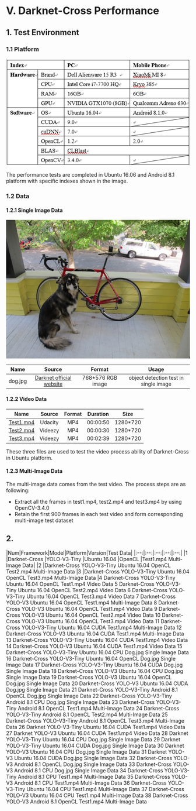 # V. Darknet-Cross Performance

## 1. Test Environment

### 1.1 Platform

![](img/63.png)

The performance tests are completed in Ubuntu 16.06 and Android 8.1 platform with specific indexes shown in the image.

### 1.2 Data

#### 1.2.1 Single Image Data

![](img/64.png)

|Name|Source|Format|Usage|
|:--:|:--:|:--:|:--:|
|dog.jpg|[Darknet official website](https://pjreddie.com/darknet/yolo/)|768*576 RGB image|object detection test in single image|

#### 1.2.2 Video Data

|Name|Source|Format|Duration|Size|
|:--:|:--:|:--:|:--:|:--:|
|[Test1.mp4](https://drive.google.com/open?id=1CU4PIWpXPMsFdbJ8xtMX8AjwoF9xjHIA)|Udacity|MP4|00:00:50|1280*720|
|[Test2.mp4](https://drive.google.com/open?id=1t9NUVHbatGlId5yZuB9feyrcwzAiKeeA)|Videezy|MP4|00:00:30|1280*720|
|[Test3.mp4](https://drive.google.com/open?id=1QmH1vcW6vGev16jAZ2VkvPP4_SKSHUqY)|Videezy|MP4|00:02:39|1280*720|

These three files are used to test the video process ability of Darknet-Cross in Ubuntu platform.

#### 1.2.3 Multi-Image Data

The multi-image data comes from the test video. The process steps are as following:

- Extract all the frames in test1.mp4, test2.mp4 and test3.mp4 by using OpenCV-3.4.0
- Retain the first 900 frames in each test video and form corresponding multi-image test dataset

## 2. 

|Num|Framework|Model|Platform|Version|Test Data|
|:--:|:--:|:--:|:--:|:--:|
|1	|Darknet-Cross	|YOLO-V3-Tiny	|Ubuntu 16.04	|OpenCL	|Test1.mp4 Multi-Image Data|
|2	|Darknet-Cross	YOLO-V3-Tiny	Ubuntu 16.04	OpenCL	Test2.mp4 Multi-Image Data
|3	|Darknet-Cross	YOLO-V3-Tiny	Ubuntu 16.04	OpenCL	Test3.mp4 Multi-Image Data
|4	Darknet-Cross	YOLO-V3-Tiny	Ubuntu 16.04	OpenCL	Test1.mp4 Video Data
5	Darknet-Cross	YOLO-V3-Tiny	Ubuntu 16.04	OpenCL	Test2.mp4 Video Data
6	Darknet-Cross	YOLO-V3-Tiny	Ubuntu 16.04	OpenCL	Test3.mp4 Video Data
7	Darknet-Cross	YOLO-V3	Ubuntu 16.04	OpenCL	Test1.mp4 Multi-Image Data
8	Darknet-Cross	YOLO-V3	Ubuntu 16.04	OpenCL	Test1.mp4 Video Data
9	Darknet-Cross	YOLO-V3	Ubuntu 16.04	OpenCL	Test2.mp4 Video Data
10	Darknet-Cross	YOLO-V3	Ubuntu 16.04	OpenCL	Test3.mp4 Video Data
11	Darknet-Cross	YOLO-V3-Tiny	Ubuntu 16.04	CUDA	Test1.mp4 Multi-Image Data
12	Darknet-Cross	YOLO-V3	Ubuntu 16.04	CUDA	Test1.mp4 Multi-Image Data
13	Darknet-Cross	YOLO-V3-Tiny	Ubuntu 16.04	CUDA	Test1.mp4 Video Data
14	Darknet-Cross	YOLO-V3	Ubuntu 16.04	CUDA	Test1.mp4 Video Data
15	Darknet-Cross	YOLO-V3-Tiny	Ubuntu 16.04	CPU	Dog.jpg Single Image Data
16	Darknet-Cross	YOLO-V3-Tiny	Ubuntu 16.04	OpenCL	Dog.jpg Single Image Data
17	Darknet-Cross	YOLO-V3-Tiny	Ubuntu 16.04	CUDA	Dog.jpg Single Image Data
18	Darknet-Cross	YOLO-V3	Ubuntu 16.04	CPU	Dog.jpg Single Image Data
19	Darknet-Cross	YOLO-V3	Ubuntu 16.04	OpenCL	Dog.jpg Single Image Data
20	Darknet-Cross	YOLO-V3	Ubuntu 16.04	CUDA	Dog.jpg Single Image Data
21	Darknet-Cross	YOLO-V3-Tiny	Android 8.1	OpenCL	Dog.jpg Single Image Data
22	Darknet-Cross	YOLO-V3-Tiny	Android 8.1	CPU	Dog.jpg Single Image Data
23	Darknet-Cross	YOLO-V3-Tiny	Android 8.1	OpenCL	Test1.mp4 Multi-Image Data
24	Darknet-Cross	YOLO-V3-Tiny	Android 8.1	OpenCL	Test2.mp4 Multi-Image Data
25	Darknet-Cross	YOLO-V3-Tiny	Android 8.1	OpenCL	Test3.mp4 Multi-Image Data
26	Darknet	YOLO-V3-Tiny	Ubuntu 16.04	CUDA	Test1.mp4 Video Data
27	Darknet	YOLO-V3	Ubuntu 16.04	CUDA	Test1.mp4 Video Data
28	Darknet	YOLO-V3-Tiny	Ubuntu 16.04	CPU	Dog.jpg Single Image Data
29	Darknet	YOLO-V3-Tiny	Ubuntu 16.04	CUDA	Dog.jpg Single Image Data
30	Darknet	YOLO-V3	Ubuntu 16.04	CPU	Dog.jpg Single Image Data
31	Darknet	YOLO-V3	Ubuntu 16.04	CUDA	Dog.jpg Single Image Data
32	Darknet-Cross	YOLO-V3	Android 8.1	OpenCL	Dog.jpg Single Image Data
33	Darknet-Cross	YOLO-V3	Android 8.1	CPU	Dog.jpg Single Image Data
34	Darknet-Cross	YOLO-V3-Tiny	Android 8.1	CPU	Test1.mp4 Multi-Image Data
35	Darknet-Cross	YOLO-V3	Android 8.1	CPU	Test1.mp4 Multi-Image Data
36	Darknet-Cross	YOLO-V3-Tiny	Ubuntu 16.04	CPU	Test1.mp4 Multi-Image Data
37	Darknet-Cross	YOLO-V3	Ubuntu 16.04	CPU	Test1.mp4 Multi-Image Data
38	Darknet-Cross	YOLO-V3	Android 8.1	OpenCL	Test1.mp4 Multi-Image Data





